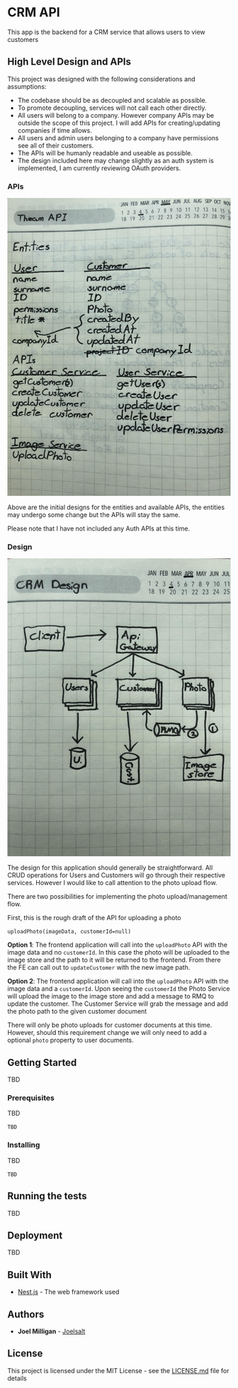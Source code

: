 # CRM API

This app is the backend for a CRM service that allows users to view customers

## High Level Design and APIs

This project was designed with the following considerations and assumptions:

* The codebase should be as decoupled and scalable as possible.
* To promote decoupling, services will not call each other directly.
* All users will belong to a company. However company APIs may be outside the scope of this project. I will add APIs for creating/updating companies if time allows.
* All users and admin users belonging to a company have permissions see all of their customers.
* The APIs will be humanly readable and useable as possible.
* The design included here may change slightly as an auth system is implemented, I am currently reviewing OAuth providers.

### APIs
![Apis and Entities](./docs/apis.jpg)

Above are the initial designs for the entities and available APIs, the entities may undergo some change but the APIs will stay the same. 

Please note that I have not included any Auth APIs at this time.

### Design
![Initial high level design](./docs/design.jpg)

The design for this application should generally be straightforward. All CRUD operations for Users and Customers will go through their respective services. However I would like to call attention to the photo upload flow.

There are two possibilities for implementing the photo upload/management flow.

First, this is the rough draft of the API for uploading a photo
```
uploadPhoto(imageData, customerId=null)
```

**Option 1**: The frontend application will call into the `uploadPhoto` API with the image data and no `customerId`. In this case the photo will be uploaded to the image store and the path to it will be returned to the frontend. From there the FE can call out to `updateCustomer` with the new image path.

**Option 2**: The frontend application will call into the `uploadPhoto` API with the image data and a `customerId`. Upon seeing the `customerId` the Photo Service will upload the image to the image store and add a message to RMQ to update the customer. The Customer Service will grab the message and add the photo path to the given customer document

There will only be photo uploads for customer documents at this time. However, should this requirement change we will only need to add a optional `photo` property to user documents.

## Getting Started

TBD

### Prerequisites

TBD

```
TBD
```

### Installing

TBD

```
TBD
```

## Running the tests

TBD

## Deployment

TBD

## Built With

* [Nest.js](https://docs.nestjs.com/) - The web framework used

## Authors

* **Joel Milligan** - [Joelsalt](https://github.com/joelsalt)

## License

This project is licensed under the MIT License - see the [LICENSE.md](LICENSE.md) file for details